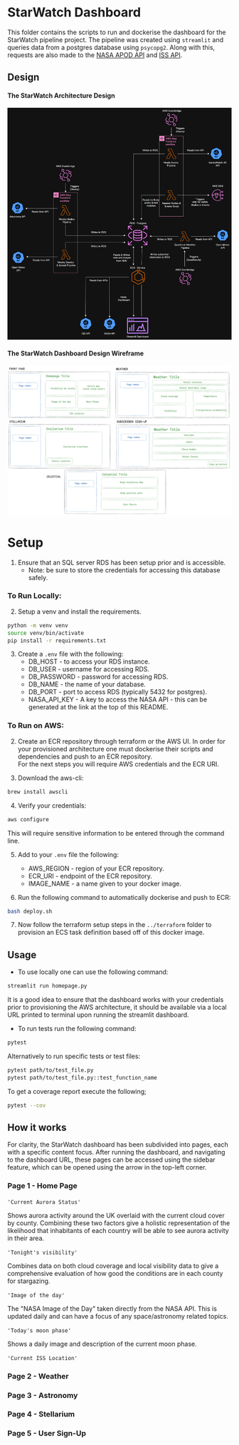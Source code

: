 # StarWatch Dashboard
This folder contains the scripts to run and dockerise the dashboard for the StarWatch pipeline project. The pipeline was created using `streamlit` and queries data from a postgres database using `psycopg2`. Along with this, requests are also made to the [NASA APOD API](https://api.nasa.gov/) and [ISS API](http://open-notify.org/Open-Notify-API/ISS-Location-Now/).

## Design
#### The StarWatch Architecture Design
![ERD](../assets/starwatch_architecture_diagram.png)
#### The StarWatch Dashboard Design Wireframe
![Wireframe](../assets/starwatch_dashboard_wireframe.png) 

# Setup
1. Ensure that an SQL server RDS has been setup prior and is accessible.
    - Note: be sure to store the credentials for accessing this database safely.

### To Run Locally:
2. Setup a venv and install the requirements.
```bash
python -m venv venv
source venv/bin/activate
pip install -r requirements.txt
```
3. Create a `.env` file with the following:
    - DB_HOST - to access your RDS instance.
    - DB_USER - username for accessing RDS.
    - DB_PASSWORD - password for accessing RDS.
    - DB_NAME - the name of your database.
    - DB_PORT - port to access RDS (typically 5432 for postgres).
    - NASA_API_KEY - A key to access the NASA API - this can be generated at the link at the top of this README.

### To Run on AWS:
2. Create an ECR repository through terraform or the AWS UI.
In order for your provisioned architecture one must dockerise their scripts and dependencies and push to an ECR repository.  
For the next steps you will require AWS credentials and the ECR URI.

3. Download the aws-cli:
```bash
brew install awscli
```
4. Verify your credentials:
```bash
aws configure
```
This will require sensitive information to be entered through the command line.

5. Add to your `.env` file the following:
    - AWS_REGION - region of your ECR repository.
    - ECR_URI - endpoint of the ECR repository.
    - IMAGE_NAME - a name given to your docker image.

6. Run the following command to automatically dockerise and push to ECR:
```bash
bash deploy.sh
```
7. Now follow the terraform setup steps in the `../terraform` folder to provision an ECS task definition based off of this docker image.

## Usage
- To use locally one can use the following command:
```bash
streamlit run homepage.py
```
It is a good idea to ensure that the dashboard works with your credentials prior to provisioning the AWS architecture, it should be available via a local URL printed to terminal upon running the streamlit dashboard.

- To run tests run the following command:
```bash
pytest
```
Alternatively to run specific tests or test files:
```bash
pytest path/to/test_file.py
pytest path/to/test_file.py::test_function_name
```
To get a coverage report execute the following;
```bash
pytest --cov
```

## How it works
For clarity, the StarWatch dashboard has been subdivided into pages, each with a specific content focus. After running the dashboard, and navigating to the dashboard URL, these pages can be accessed using the sidebar feature, which can be opened using the arrow in the top-left corner.

### Page 1 - Home Page
`'Current Aurora Status'`

Shows aurora activity around the UK overlaid with the current cloud cover by county. Combining these two factors give a holistic representation of the likelihood that inhabitants of each country will be able to see aurora activity in their area.

`'Tonight's visibility'`

Combines data on both cloud coverage and local visibility data to give a comprehensive evaluation of how good the conditions are in each county for stargazing.

`'Image of the day'`

The "NASA Image of the Day" taken directly from the NASA API. This is updated daily and can have a focus of any space/astronomy related topics.

`'Today's moon phase'`

Shows a daily image and description of the current moon phase.

`'Current ISS Location'`

### Page 2 - Weather


### Page 3 - Astronomy

### Page 4 - Stellarium

### Page 5 - User Sign-Up
